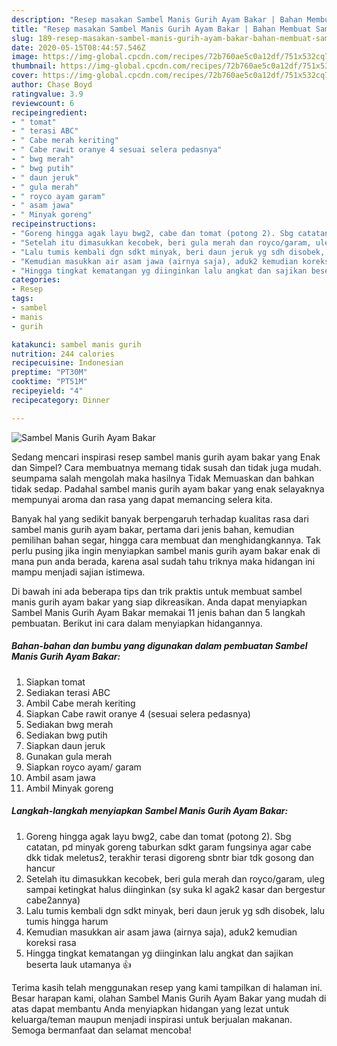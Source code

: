 ```yaml
---
description: "Resep masakan Sambel Manis Gurih Ayam Bakar | Bahan Membuat Sambel Manis Gurih Ayam Bakar Yang Lezat Sekali"
title: "Resep masakan Sambel Manis Gurih Ayam Bakar | Bahan Membuat Sambel Manis Gurih Ayam Bakar Yang Lezat Sekali"
slug: 189-resep-masakan-sambel-manis-gurih-ayam-bakar-bahan-membuat-sambel-manis-gurih-ayam-bakar-yang-lezat-sekali
date: 2020-05-15T08:44:57.546Z
image: https://img-global.cpcdn.com/recipes/72b760ae5c0a12df/751x532cq70/sambel-manis-gurih-ayam-bakar-foto-resep-utama.jpg
thumbnail: https://img-global.cpcdn.com/recipes/72b760ae5c0a12df/751x532cq70/sambel-manis-gurih-ayam-bakar-foto-resep-utama.jpg
cover: https://img-global.cpcdn.com/recipes/72b760ae5c0a12df/751x532cq70/sambel-manis-gurih-ayam-bakar-foto-resep-utama.jpg
author: Chase Boyd
ratingvalue: 3.9
reviewcount: 6
recipeingredient:
- " tomat"
- " terasi ABC"
- " Cabe merah keriting"
- " Cabe rawit oranye 4 sesuai selera pedasnya"
- " bwg merah"
- " bwg putih"
- " daun jeruk"
- " gula merah"
- " royco ayam garam"
- " asam jawa"
- " Minyak goreng"
recipeinstructions:
- "Goreng hingga agak layu bwg2, cabe dan tomat (potong 2). Sbg catatan, pd minyak goreng taburkan sdkt garam fungsinya agar cabe dkk tidak meletus2, terakhir terasi digoreng sbntr biar tdk gosong dan hancur"
- "Setelah itu dimasukkan kecobek, beri gula merah dan royco/garam, uleg sampai ketingkat halus diinginkan (sy suka kl agak2 kasar dan bergestur cabe2annya)"
- "Lalu tumis kembali dgn sdkt minyak, beri daun jeruk yg sdh disobek, lalu tumis hingga harum"
- "Kemudian masukkan air asam jawa (airnya saja), aduk2 kemudian koreksi rasa"
- "Hingga tingkat kematangan yg diinginkan lalu angkat dan sajikan beserta lauk utamanya 👍"
categories:
- Resep
tags:
- sambel
- manis
- gurih

katakunci: sambel manis gurih 
nutrition: 244 calories
recipecuisine: Indonesian
preptime: "PT30M"
cooktime: "PT51M"
recipeyield: "4"
recipecategory: Dinner

---
```



![Sambel Manis Gurih Ayam Bakar](https://img-global.cpcdn.com/recipes/72b760ae5c0a12df/751x532cq70/sambel-manis-gurih-ayam-bakar-foto-resep-utama.jpg)

Sedang mencari inspirasi resep sambel manis gurih ayam bakar yang Enak dan Simpel? Cara membuatnya memang tidak susah dan tidak juga mudah. seumpama salah mengolah maka hasilnya Tidak Memuaskan dan bahkan tidak sedap. Padahal sambel manis gurih ayam bakar yang enak selayaknya mempunyai aroma dan rasa yang dapat memancing selera kita.

Banyak hal yang sedikit banyak berpengaruh terhadap kualitas rasa dari sambel manis gurih ayam bakar, pertama dari jenis bahan, kemudian pemilihan bahan segar, hingga cara membuat dan menghidangkannya. Tak perlu pusing jika ingin menyiapkan sambel manis gurih ayam bakar enak di mana pun anda berada, karena asal sudah tahu triknya maka hidangan ini mampu menjadi sajian istimewa.




Di bawah ini ada beberapa tips dan trik praktis untuk membuat sambel manis gurih ayam bakar yang siap dikreasikan. Anda dapat menyiapkan Sambel Manis Gurih Ayam Bakar memakai 11 jenis bahan dan 5 langkah pembuatan. Berikut ini cara dalam menyiapkan hidangannya.

<!--inarticleads1-->

##### Bahan-bahan dan bumbu yang digunakan dalam pembuatan Sambel Manis Gurih Ayam Bakar:

1. Siapkan  tomat
1. Sediakan  terasi ABC
1. Ambil  Cabe merah keriting
1. Siapkan  Cabe rawit oranye 4 (sesuai selera pedasnya)
1. Sediakan  bwg merah
1. Sediakan  bwg putih
1. Siapkan  daun jeruk
1. Gunakan  gula merah
1. Siapkan  royco ayam/ garam
1. Ambil  asam jawa
1. Ambil  Minyak goreng




<!--inarticleads2-->

##### Langkah-langkah menyiapkan Sambel Manis Gurih Ayam Bakar:

1. Goreng hingga agak layu bwg2, cabe dan tomat (potong 2). Sbg catatan, pd minyak goreng taburkan sdkt garam fungsinya agar cabe dkk tidak meletus2, terakhir terasi digoreng sbntr biar tdk gosong dan hancur
1. Setelah itu dimasukkan kecobek, beri gula merah dan royco/garam, uleg sampai ketingkat halus diinginkan (sy suka kl agak2 kasar dan bergestur cabe2annya)
1. Lalu tumis kembali dgn sdkt minyak, beri daun jeruk yg sdh disobek, lalu tumis hingga harum
1. Kemudian masukkan air asam jawa (airnya saja), aduk2 kemudian koreksi rasa
1. Hingga tingkat kematangan yg diinginkan lalu angkat dan sajikan beserta lauk utamanya 👍




Terima kasih telah menggunakan resep yang kami tampilkan di halaman ini. Besar harapan kami, olahan Sambel Manis Gurih Ayam Bakar yang mudah di atas dapat membantu Anda menyiapkan hidangan yang lezat untuk keluarga/teman maupun menjadi inspirasi untuk berjualan makanan. Semoga bermanfaat dan selamat mencoba!
